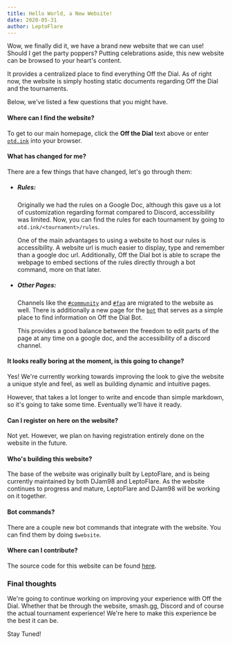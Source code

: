 ```yaml
---
title: Hello World, a New Website!
date: 2020-05-31
author: LeptoFlare
---
```


Wow, we finally did it, we have a brand new website that we can use! Should I get the party poppers?
Putting celebrations aside, this new website can be browsed to your heart's content.

It provides a centralized place to find everything Off the Dial.
As of right now, the website is simply hosting static documents regarding Off the Dial and the tournaments.

Below, we've listed a few questions that you might have.

#### Where can I find the website?
To get to our main homepage, click the **Off the Dial** text above or enter [`otd.ink`](https://otd.ink) into your browser.

#### What has changed for me?
There are a few things that have changed, let's go through them:

- ##### Rules:
  Originally we had the rules on a Google Doc, although this gave us a lot of customization regarding format compared to Discord, accessibility was limited. Now, you can find the rules for each tournament by going to `otd.ink/<tournament>/rules`.
  
  One of the main advantages to using a website to host our rules is accessibility. A website url is much easier to display, type and remember than a google doc url.
  Additionally, Off the Dial bot is able to scrape the webpage to embed sections of the rules directly through a bot command, more on that later.

- ##### Other Pages:
  Channels like the [`#community`](https://otd.ink/community) and [`#faq`](https://otd.ink/faq) are migrated to the website as well.
  There is additionally a new page for the [`bot`](https://otd.ink/bot) that serves as a simple place to find information on Off the Dial Bot.

  This provides a good balance between the freedom to edit parts of the page at any time on a google doc, and the accessibility of a discord channel.

#### It looks really boring at the moment, is this going to change?
Yes! We're currently working towards improving the look to give the website a unique style and feel, as well as building dynamic and intuitive pages.

However, that takes a lot longer to write and encode than simple markdown, so it's going to take some time. Eventually we'll have it ready.

#### Can I register on here on the website?
Not yet. However, we plan on having registration entirely done on the website in the future. 

#### Who's building this website?
The base of the website was originally built by LeptoFlare, and is being currently maintained by both DJam98 and LeptoFlare. As the website continues to progress and mature, LeptoFlare and DJam98 will be working on it together.

#### Bot commands?
There are a couple new bot commands that integrate with the website. You can find them by doing `$website`.

#### Where can I contribute?
The source code for this website can be found [here](https://github.com/offthedial/site).

### Final thoughts

We're going to continue working on improving your experience with Off the Dial. Whether that be through the website, smash.gg, Discord and of course the actual tournament experience! We're here to make this experience be the best it can be.

Stay Tuned!